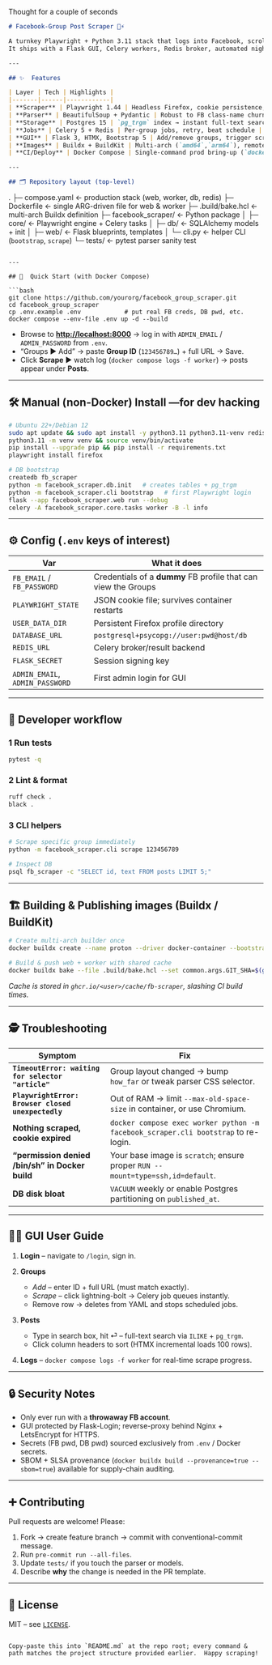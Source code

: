 Thought for a couple of seconds


```markdown
# Facebook-Group Post Scraper 📄⚡

A turnkey Playwright + Python 3.11 stack that logs into Facebook, scrolls any private Group you own, parses every post (author, text, images, timestamp) and stores it in Postgres with full-text search.  
It ships with a Flask GUI, Celery workers, Redis broker, automated nightly jobs, multi-arch Docker images, and an HCL **bake file** for Buildx power-users.

---

## ✨  Features

| Layer | Tech | Highlights |
|-------|------|------------|
| **Scraper** | Playwright 1.44 | Headless Firefox, cookie persistence, secret/SSH mounts |
| **Parser** | BeautifulSoup + Pydantic | Robust to FB class-name churn, extracts IDs via two regex paths |
| **Storage** | Postgres 15 | `pg_trgm` index → instant full-text search |
| **Jobs** | Celery 5 + Redis | Per-group jobs, retry, beat schedule |
| **GUI** | Flask 3, HTMX, Bootstrap 5 | Add/remove groups, trigger scrapes, browse posts |
| **Images** | Buildx + BuildKit | Multi-arch (`amd64`,`arm64`), remote cache, SBOM/provenance |
| **CI/Deploy** | Docker Compose | Single-command prod bring-up (`docker compose up -d`) |

---

## 🗂 Repository layout (top-level)

```

.
├─ compose.yaml           ← production stack (web, worker, db, redis)
├─ Dockerfile             ← single ARG-driven file for web & worker
├─ .build/bake.hcl        ← multi-arch Buildx definition
├─ facebook\_scraper/      ← Python package
│  ├─ core/               ← Playwright engine + Celery tasks
│  ├─ db/                 ← SQLAlchemy models + init
│  ├─ web/                ← Flask blueprints, templates
│  └─ cli.py              ← helper CLI (`bootstrap`, `scrape`)
└─ tests/                 ← pytest parser sanity test

````

---

## 🚀  Quick Start (with Docker Compose)

```bash
git clone https://github.com/yourorg/facebook_group_scraper.git
cd facebook_group_scraper
cp .env.example .env            # put real FB creds, DB pwd, etc.
docker compose --env-file .env up -d --build
````

* Browse to **[http://localhost:8000](http://localhost:8000)** → log in with `ADMIN_EMAIL` / `ADMIN_PASSWORD` from `.env`.
* “Groups ▶ Add” → paste **Group ID** (`123456789…`) + full URL → Save.
* Click **Scrape** ▶ watch log (`docker compose logs -f worker`) → posts appear under **Posts**.

---

## 🛠 Manual (non-Docker) Install —for dev hacking

```bash
# Ubuntu 22+/Debian 12
sudo apt update && sudo apt install -y python3.11 python3.11-venv redis postgresql
python3.11 -m venv venv && source venv/bin/activate
pip install --upgrade pip && pip install -r requirements.txt
playwright install firefox

# DB bootstrap
createdb fb_scraper
python -m facebook_scraper.db.init   # creates tables + pg_trgm
python -m facebook_scraper.cli bootstrap   # first Playwright login
flask --app facebook_scraper.web run --debug
celery -A facebook_scraper.core.tasks worker -B -l info
```

---

## ⚙️ Config  (`.env` keys of interest)

| Var                             | What it does                                                   |
| ------------------------------- | -------------------------------------------------------------- |
| `FB_EMAIL` / `FB_PASSWORD`      | Credentials of a **dummy** FB profile that can view the Groups |
| `PLAYWRIGHT_STATE`              | JSON cookie file; survives container restarts                  |
| `USER_DATA_DIR`                 | Persistent Firefox profile directory                           |
| `DATABASE_URL`                  | `postgresql+psycopg://user:pwd@host/db`                        |
| `REDIS_URL`                     | Celery broker/result backend                                   |
| `FLASK_SECRET`                  | Session signing key                                            |
| `ADMIN_EMAIL`, `ADMIN_PASSWORD` | First admin login for GUI                                      |

---

## 🔧 Developer workflow

### 1  Run tests

```bash
pytest -q
```

### 2  Lint & format

```bash
ruff check .
black .
```

### 3  CLI helpers

```bash
# Scrape specific group immediately
python -m facebook_scraper.cli scrape 123456789

# Inspect DB
psql fb_scraper -c "SELECT id, text FROM posts LIMIT 5;"
```

---

## 🏗 Building & Publishing images (Buildx / BuildKit)

```bash
# Create multi-arch builder once
docker buildx create --name proton --driver docker-container --bootstrap --use

# Build & push web + worker with shared cache
docker buildx bake --file .build/bake.hcl --set common.args.GIT_SHA=$(git rev-parse --short HEAD) --push
```

*Cache is stored in `ghcr.io/<user>/cache/fb-scraper`, slashing CI build times.*

---

## 🕵️ Troubleshooting

| Symptom                                            | Fix                                                                                |
| -------------------------------------------------- | ---------------------------------------------------------------------------------- |
| **`TimeoutError: waiting for selector "article"`** | Group layout changed → bump `how_far` or tweak parser CSS selector.                |
| **`PlaywrightError: Browser closed unexpectedly`** | Out of RAM → limit `--max-old-space-size` in container, or use Chromium.           |
| **Nothing scraped, cookie expired**                | `docker compose exec worker python -m facebook_scraper.cli bootstrap` to re-login. |
| **“permission denied /bin/sh” in Docker build**    | Your base image is `scratch`; ensure proper `RUN --mount=type=ssh,id=default`.     |
| **DB disk bloat**                                  | `VACUUM` weekly or enable Postgres partitioning on `published_at`.                 |

---

## 👩‍💻 GUI User Guide

1. **Login** – navigate to `/login`, sign in.
2. **Groups**

   * *Add* – enter ID + full URL (must match exactly).
   * *Scrape* – click lightning-bolt → Celery job queues instantly.
   * Remove row → deletes from YAML and stops scheduled jobs.
3. **Posts**

   * Type in search box, hit ⏎ – full-text search via `ILIKE` + `pg_trgm`.
   * Click column headers to sort (HTMX incremental loads 100 rows).
4. **Logs** – `docker compose logs -f worker` for real-time scrape progress.

---

## 🔒 Security Notes

* Only ever run with a **throwaway FB account**.
* GUI protected by Flask-Login; reverse-proxy behind Nginx + LetsEncrypt for HTTPS.
* Secrets (FB pwd, DB pwd) sourced exclusively from `.env` / Docker secrets.
* SBOM + SLSA provenance (`docker buildx build --provenance=true --sbom=true`) available for supply-chain auditing.

---

## ➕ Contributing

Pull requests are welcome!  Please:

1. Fork → create feature branch → commit with conventional-commit message.
2. Run `pre-commit run --all-files`.
3. Update `tests/` if you touch the parser or models.
4. Describe **why** the change is needed in the PR template.

---

## 📜 License

MIT – see [`LICENSE`](LICENSE).

```

Copy-paste this into `README.md` at the repo root; every command & path matches the project structure provided earlier.  Happy scraping!
```
